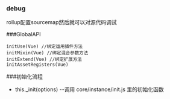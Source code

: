 
### debug
rollup配置sourcemap然后就可以对源代码调试

###GlobalAPI

    initUse(Vue) //绑定运用插件方法
    initMixin(Vue) //绑定混合参数方法
    initExtend(Vue) //绑定扩展方法
    initAssetRegisters(Vue) 

###初始化流程
- this._init(options) --调用 core/instance/init.js 里的初始化函数

